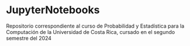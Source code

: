 # JupyterNotebooks
Repositorio correspondiente al curso de Probabilidad y Estadística para la Computación de la Universidad de Costa Rica, cursado en el segundo semestre del 2024
